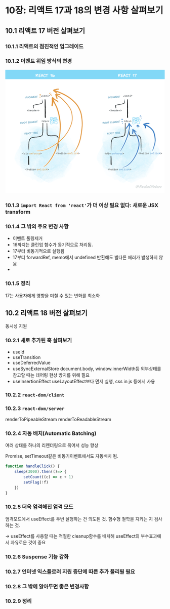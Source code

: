 # 10장: 리액트 17과 18의 변경 사항 살펴보기

## 10.1 리액트 17 버전 살펴보기
### 10.1.1 리액트의 점진적인 업그레이드
### 10.1.2 이벤트 위임 방식의 변경
![alt text](image.png)
### 10.1.3 `import React from 'react'`가 더 이상 필요 없다: 새로운 JSX transform
### 10.1.4 그 밖의 주요 변경 사항
- 이벤트 풀링제거
- 16까지는 클린업 함수가 동기적으로 처리됨.
- 17부터 비동기적으로 실행됨
- 17부터 forwardRef, memo에서 undefined 반환해도 별다른 에러가 발생하지 않음
- 

### 10.1.5 정리
17는 사용자에게 영향을 미칠 수 있는 변화를 최소화

## 10.2 리액트 18 버전 살펴보기
동시성 지원
### 10.2.1 새로 추가된 훅 살펴보기
- useId
- useTransition
- useDeferredValue
- useSyncExternalStore
    document.body, window.innerWidth등 외부상태를 참고할 때는 테어링 현상 방지를 위해 필요
- useInsertionEffect
    useLayoutEffect보다 먼저 실행, css in js 등에서 사용

### 10.2.2 `react-dom/client`
### 10.2.3 `react-dom/server`
renderToPipeableStream
renderToReadableStream


### 10.2.4 자동 배치(Automatic Batching)
여러 상태를 하나의 리렌더링으로 묶어서 성능 향상

Promise, setTimeout같은 비동기이벤트에서도 자동배치 됨.

```jsx
function handleClick() {
    sleep(3000).then(()=> {
        setCount((c) => c + 1)
        setFlag(!f)
    })
}
```

### 10.2.5 더욱 엄격해진 엄격 모드

엄격모드에서 useEffect를 두번 실행하는 건 의도된 것.
함수형 철학을 지키는 지 검사하는 것.

-> useEffect를 사용할 때는 적절한 cleanup함수를 배치해 useEffect의 부수효과에서 자유로운 것이 중요


### 10.2.6 Suspense 기능 강화
### 10.2.7 인터넷 익스플로러 지원 중단에 따른 추가 폴리필 필요
### 10.2.8 그 밖에 알아두면 좋은 변경사항
### 10.2.9 정리
